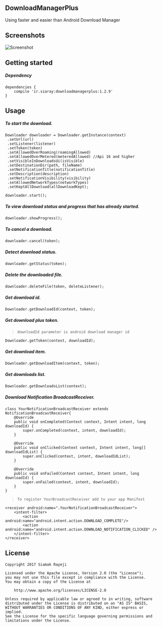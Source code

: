 ## DownloadManagerPlus

Using faster and easier than Android Download Manager

## Screenshots

![Screenshot](https://raw.githubusercontent.com/SIARAY/DownloadManagerPlus/master/art/downloadmanagerplus-v1.1.1.gif)

## Getting started

##### Dependency

    dependencies {
        compile 'ir.siaray:downloadmanagerplus:1.2.9'
    }

## Usage

##### To start the download.

    Downloader downloader = Downloader.getInstance(context)
     .setUrl(url)
     .setListener(listener)
     .setToken(token)
     .setAllowedOverRoaming(roamingAllowed)
     .setAllowedOverMetered(meteredAllowed) //Api 16 and higher
     .setVisibleInDownloadsUi(isVisible)
     .setDestinationDir(path, fileName)
     .setNotificationTitle(notificationTitle)
     .setDescription(description)
     .setNotificationVisibility(visibility)
     .setAllowedNetworkTypes(networkTypes)
     .setKeptAllDownload(allDownloadKept); 
     
    downloader.start();

##### To view download status and progress that has already started.

    downloader.showProgress();

##### To cancel a download.

    downloader.cancel(token);

##### Detect download status.

    downloader.getStatus(token);

##### Delete the downloaded file.

    downloader.deleteFile(token, deleteListener);

##### Get download id.

    Downloader.getDownloadId(context, token);

##### Get download plus token.
> `downloadId parameter is android download manager id`

    Downloader.getToken(context, downloadId);

##### Get download item.

    Downloader.getDownloadItem(context, token);

##### Get downloads list.

    Downloader.getDownloadsList(context);

##### Download Notification BroadcastReceiver.
    class YourNotificationBroadcastReceiver extends NotificationBroadcastReceiver{
        @Override
        public void onCompleted(Context context, Intent intent, long downloadId) {
            super.onCompleted(context, intent, downloadId);
        }

        @Override
        public void onClicked(Context context, Intent intent, long[] downloadIdList) {
            super.onClicked(context, intent, downloadIdList);
        }

        @Override
        public void onFailed(Context context, Intent intent, long downloadId) {
            super.onFailed(context, intent, downloadId);
        }
    }    
    
> `To register YourBroadcastReceiver add to your app Manifest`

    <receiver android:name=".YourNotificationBroadcastReceiver">
        <intent-filter>
            <action android:name="android.intent.action.DOWNLOAD_COMPLETE"/>
            <action android:name="android.intent.action.DOWNLOAD_NOTIFICATION_CLICKED" />
        </intent-filter>
    </receiver>

## License

    Copyright 2017 Siamak Rayeji

    Licensed under the Apache License, Version 2.0 (the "License");
    you may not use this file except in compliance with the License.
    You may obtain a copy of the License at

        http://www.apache.org/licenses/LICENSE-2.0

    Unless required by applicable law or agreed to in writing, software
    distributed under the License is distributed on an "AS IS" BASIS,
    WITHOUT WARRANTIES OR CONDITIONS OF ANY KIND, either express or implied.
    See the License for the specific language governing permissions and
    limitations under the License.